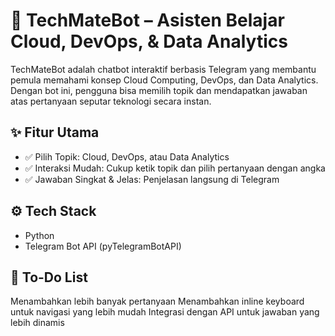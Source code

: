 # 🤖 TechMateBot – Asisten Belajar Cloud, DevOps, & Data Analytics
TechMateBot adalah chatbot interaktif berbasis Telegram yang membantu pemula memahami konsep Cloud Computing, DevOps, dan Data Analytics. Dengan bot ini, pengguna bisa memilih topik dan mendapatkan jawaban atas pertanyaan seputar teknologi secara instan.

## ✨ Fitur Utama
- ✅ Pilih Topik: Cloud, DevOps, atau Data Analytics
- ✅ Interaksi Mudah: Cukup ketik topik dan pilih pertanyaan dengan angka
- ✅ Jawaban Singkat & Jelas: Penjelasan langsung di Telegram

##  ⚙ Tech Stack
- Python
- Telegram Bot API (pyTelegramBotAPI)

## 📌 To-Do List
 Menambahkan lebih banyak pertanyaan
 Menambahkan inline keyboard untuk navigasi yang lebih mudah
 Integrasi dengan API untuk jawaban yang lebih dinamis
